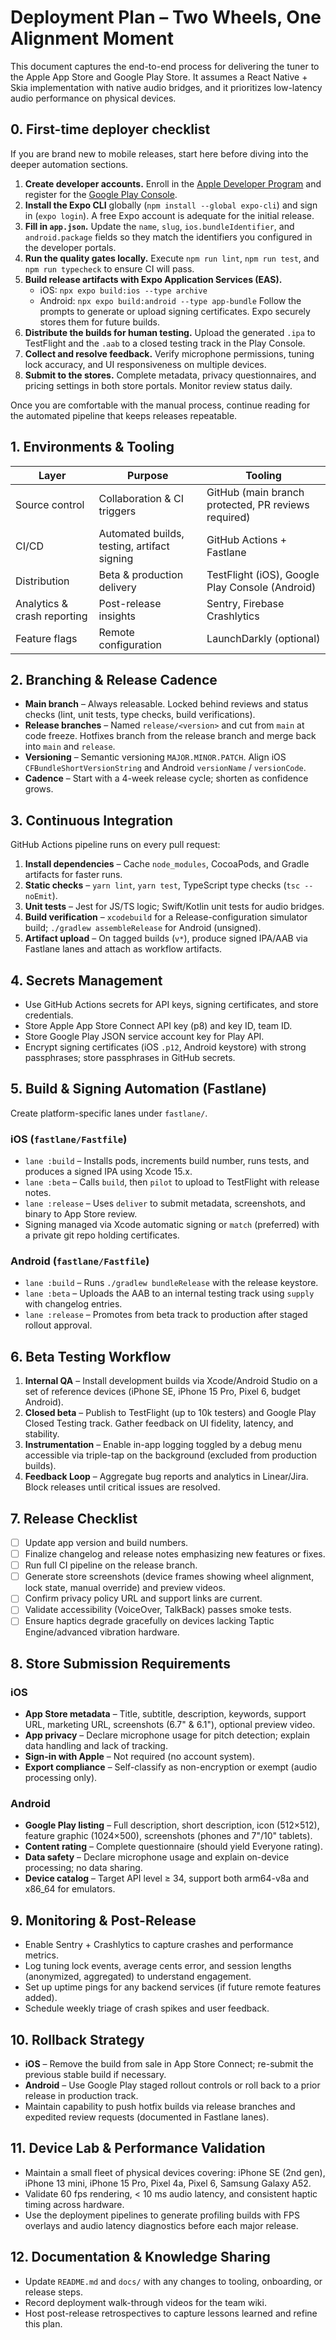 # Deployment Plan – Two Wheels, One Alignment Moment

This document captures the end-to-end process for delivering the tuner to the Apple App Store and Google Play Store. It assumes a React Native + Skia implementation with native audio bridges, and it prioritizes low-latency audio performance on physical devices.

## 0. First-time deployer checklist

If you are brand new to mobile releases, start here before diving into the deeper automation sections.

1. **Create developer accounts.** Enroll in the [Apple Developer Program](https://developer.apple.com/programs/) and register for the [Google Play Console](https://play.google.com/console/about/).
2. **Install the Expo CLI** globally (`npm install --global expo-cli`) and sign in (`expo login`). A free Expo account is adequate for the initial release.
3. **Fill in `app.json`.** Update the `name`, `slug`, `ios.bundleIdentifier`, and `android.package` fields so they match the identifiers you configured in the developer portals.
4. **Run the quality gates locally.** Execute `npm run lint`, `npm run test`, and `npm run typecheck` to ensure CI will pass.
5. **Build release artifacts with Expo Application Services (EAS).**
   - iOS: `npx expo build:ios --type archive`
   - Android: `npx expo build:android --type app-bundle`
   Follow the prompts to generate or upload signing certificates. Expo securely stores them for future builds.
6. **Distribute the builds for human testing.** Upload the generated `.ipa` to TestFlight and the `.aab` to a closed testing track in the Play Console.
7. **Collect and resolve feedback.** Verify microphone permissions, tuning lock accuracy, and UI responsiveness on multiple devices.
8. **Submit to the stores.** Complete metadata, privacy questionnaires, and pricing settings in both store portals. Monitor review status daily.

Once you are comfortable with the manual process, continue reading for the automated pipeline that keeps releases repeatable.

## 1. Environments & Tooling

| Layer | Purpose | Tooling |
| --- | --- | --- |
| Source control | Collaboration & CI triggers | GitHub (main branch protected, PR reviews required) |
| CI/CD | Automated builds, testing, artifact signing | GitHub Actions + Fastlane |
| Distribution | Beta & production delivery | TestFlight (iOS), Google Play Console (Android) |
| Analytics & crash reporting | Post-release insights | Sentry, Firebase Crashlytics |
| Feature flags | Remote configuration | LaunchDarkly (optional) |

## 2. Branching & Release Cadence

- **Main branch** – Always releasable. Locked behind reviews and status checks (lint, unit tests, type checks, build verifications).
- **Release branches** – Named `release/<version>` and cut from `main` at code freeze. Hotfixes branch from the release branch and merge back into `main` and `release`.
- **Versioning** – Semantic versioning `MAJOR.MINOR.PATCH`. Align iOS `CFBundleShortVersionString` and Android `versionName` / `versionCode`.
- **Cadence** – Start with a 4-week release cycle; shorten as confidence grows.

## 3. Continuous Integration

GitHub Actions pipeline runs on every pull request:

1. **Install dependencies** – Cache `node_modules`, CocoaPods, and Gradle artifacts for faster runs.
2. **Static checks** – `yarn lint`, `yarn test`, TypeScript type checks (`tsc --noEmit`).
3. **Unit tests** – Jest for JS/TS logic; Swift/Kotlin unit tests for audio bridges.
4. **Build verification** – `xcodebuild` for a Release-configuration simulator build; `./gradlew assembleRelease` for Android (unsigned).
5. **Artifact upload** – On tagged builds (`v*`), produce signed IPA/AAB via Fastlane lanes and attach as workflow artifacts.

## 4. Secrets Management

- Use GitHub Actions secrets for API keys, signing certificates, and store credentials.
- Store Apple App Store Connect API key (p8) and key ID, team ID.
- Store Google Play JSON service account key for Play API.
- Encrypt signing certificates (iOS `.p12`, Android keystore) with strong passphrases; store passphrases in GitHub secrets.

## 5. Build & Signing Automation (Fastlane)

Create platform-specific lanes under `fastlane/`.

### iOS (`fastlane/Fastfile`)

- `lane :build` – Installs pods, increments build number, runs tests, and produces a signed IPA using Xcode 15.x.
- `lane :beta` – Calls `build`, then `pilot` to upload to TestFlight with release notes.
- `lane :release` – Uses `deliver` to submit metadata, screenshots, and binary to App Store review.
- Signing managed via Xcode automatic signing or `match` (preferred) with a private git repo holding certificates.

### Android (`fastlane/Fastfile`)

- `lane :build` – Runs `./gradlew bundleRelease` with the release keystore.
- `lane :beta` – Uploads the AAB to an internal testing track using `supply` with changelog entries.
- `lane :release` – Promotes from beta track to production after staged rollout approval.

## 6. Beta Testing Workflow

1. **Internal QA** – Install development builds via Xcode/Android Studio on a set of reference devices (iPhone SE, iPhone 15 Pro, Pixel 6, budget Android).
2. **Closed beta** – Publish to TestFlight (up to 10k testers) and Google Play Closed Testing track. Gather feedback on UI fidelity, latency, and stability.
3. **Instrumentation** – Enable in-app logging toggled by a debug menu accessible via triple-tap on the background (excluded from production builds).
4. **Feedback Loop** – Aggregate bug reports and analytics in Linear/Jira. Block releases until critical issues are resolved.

## 7. Release Checklist

- [ ] Update app version and build numbers.
- [ ] Finalize changelog and release notes emphasizing new features or fixes.
- [ ] Run full CI pipeline on the release branch.
- [ ] Generate store screenshots (device frames showing wheel alignment, lock state, manual override) and preview videos.
- [ ] Confirm privacy policy URL and support links are current.
- [ ] Validate accessibility (VoiceOver, TalkBack) passes smoke tests.
- [ ] Ensure haptics degrade gracefully on devices lacking Taptic Engine/advanced vibration hardware.

## 8. Store Submission Requirements

### iOS

- **App Store metadata** – Title, subtitle, description, keywords, support URL, marketing URL, screenshots (6.7" & 6.1"), optional preview video.
- **App privacy** – Declare microphone usage for pitch detection; explain data handling and lack of tracking.
- **Sign-in with Apple** – Not required (no account system).
- **Export compliance** – Self-classify as non-encryption or exempt (audio processing only).

### Android

- **Google Play listing** – Full description, short description, icon (512×512), feature graphic (1024×500), screenshots (phones and 7"/10" tablets).
- **Content rating** – Complete questionnaire (should yield Everyone rating).
- **Data safety** – Declare microphone usage and explain on-device processing; no data sharing.
- **Device catalog** – Target API level ≥ 34, support both arm64-v8a and x86_64 for emulators.

## 9. Monitoring & Post-Release

- Enable Sentry + Crashlytics to capture crashes and performance metrics.
- Log tuning lock events, average cents error, and session lengths (anonymized, aggregated) to understand engagement.
- Set up uptime pings for any backend services (if future remote features added).
- Schedule weekly triage of crash spikes and user feedback.

## 10. Rollback Strategy

- **iOS** – Remove the build from sale in App Store Connect; re-submit the previous stable build if necessary.
- **Android** – Use Google Play staged rollout controls or roll back to a prior release in production track.
- Maintain capability to push hotfix builds via release branches and expedited review requests (documented in Fastlane lanes).

## 11. Device Lab & Performance Validation

- Maintain a small fleet of physical devices covering: iPhone SE (2nd gen), iPhone 13 mini, iPhone 15 Pro, Pixel 4a, Pixel 6, Samsung Galaxy A52.
- Validate 60 fps rendering, < 10 ms audio latency, and consistent haptic timing across hardware.
- Use the deployment pipelines to generate profiling builds with FPS overlays and audio latency diagnostics before each major release.

## 12. Documentation & Knowledge Sharing

- Update `README.md` and `docs/` with any changes to tooling, onboarding, or release steps.
- Record deployment walk-through videos for the team wiki.
- Host post-release retrospectives to capture lessons learned and refine this plan.
